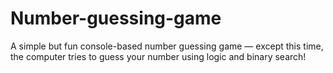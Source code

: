 # Number-guessing-game
A simple but fun console-based number guessing game — except this time, the computer tries to guess your number using logic and binary search!
